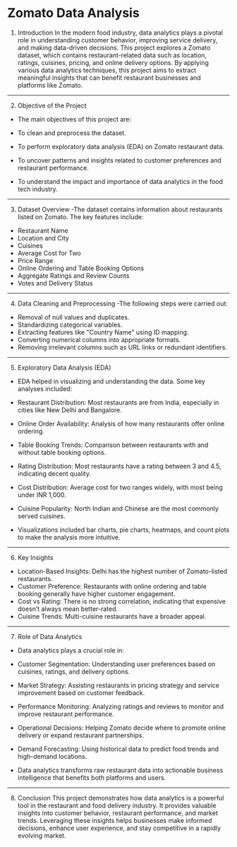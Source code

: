 #                                               Zomato Data Analysis

1. Introduction
In the modern food industry, data analytics plays a pivotal role in understanding customer behavior, improving service delivery, and making data-driven decisions. This project explores a Zomato dataset, which contains restaurant-related data such as location, ratings, cuisines, pricing, and online delivery options. By applying various data analytics techniques, this project aims to extract meaningful insights that can benefit restaurant businesses and platforms like Zomato.
---
2. Objective of the Project
- The main objectives of this project are:

- To clean and preprocess the dataset.
- To perform exploratory data analysis (EDA) on Zomato restaurant data.
- To uncover patterns and insights related to customer preferences and restaurant performance.
- To understand the impact and importance of data analytics in the food tech industry.

---
3. Dataset Overview
-The dataset contains information about restaurants listed on Zomato. The key features include:

- Restaurant Name
- Location and City
- Cuisines
- Average Cost for Two
- Price Range
- Online Ordering and Table Booking Options
- Aggregate Ratings and Review Counts
- Votes and Delivery Status

---

4. Data Cleaning and Preprocessing
-The following steps were carried out:

- Removal of null values and duplicates.
- Standardizing categorical variables.
- Extracting features like "Country Name" using ID mapping.
- Converting numerical columns into appropriate formats.
- Removing irrelevant columns such as URL links or redundant identifiers.

---

5. Exploratory Data Analysis (EDA)
- EDA helped in visualizing and understanding the data. Some key analyses included:

- Restaurant Distribution: Most restaurants are from India, especially in cities like New Delhi and Bangalore.
- Online Order Availability: Analysis of how many restaurants offer online ordering.
- Table Booking Trends: Comparison between restaurants with and without table booking options.
- Rating Distribution: Most restaurants have a rating between 3 and 4.5, indicating decent quality.
- Cost Distribution: Average cost for two ranges widely, with most being under INR 1,000.
- Cuisine Popularity: North Indian and Chinese are the most commonly served cuisines.
- Visualizations included bar charts, pie charts, heatmaps, and count plots to make the analysis more intuitive.

---

6. Key Insights
   
- Location-Based Insights: Delhi has the highest number of Zomato-listed restaurants.
- Customer Preference: Restaurants with online ordering and table booking generally have higher customer engagement.
- Cost vs Rating: There is no strong correlation, indicating that expensive doesn’t always mean better-rated.
- Cuisine Trends: Multi-cuisine restaurants have a broader appeal.
---

7. Role of Data Analytics
- Data analytics plays a crucial role in:

- Customer Segmentation: Understanding user preferences based on cuisines, ratings, and delivery options.
- Market Strategy: Assisting restaurants in pricing strategy and service improvement based on customer feedback.
- Performance Monitoring: Analyzing ratings and reviews to monitor and improve restaurant performance.
- Operational Decisions: Helping Zomato decide where to promote online delivery or expand restaurant partnerships.
- Demand Forecasting: Using historical data to predict food trends and high-demand locations.
- Data analytics transforms raw restaurant data into actionable business intelligence that benefits both platforms and users.

---

8. Conclusion
This project demonstrates how data analytics is a powerful tool in the restaurant and food delivery industry. It provides valuable insights into customer behavior, restaurant performance, and market trends. Leveraging these insights helps businesses make informed decisions, enhance user experience, and stay competitive in a rapidly evolving market.
